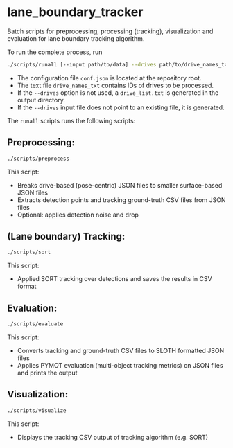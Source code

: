 # lane_boundary_tracker

Batch scripts for preprocessing, processing (tracking), visualization and evaluation for lane boundary tracking algorithm.

To run the complete process, run 

```bash
./scripts/runall [--input path/to/data] --drives path/to/drive_names_txt --output path/to/tmp_folder
```

 - The configuration file `conf.json` is located at the repository root.
 - The text file `drive_names_txt` contains IDs of drives to be processed.
 - If the `--drives` option is not used, a `drive_list.txt` is generated in the output directory.
 - If the `--drives` input file does not point to an existing file, it is generated.

The `runall` scripts runs the following scripts:

## Preprocessing:

```bash
./scripts/preprocess
```

This script:
 - Breaks drive-based (pose-centric) JSON files to smaller surface-based JSON files
 - Extracts detection points and tracking ground-truth CSV files from JSON files
 - Optional: applies detection noise and drop

## (Lane boundary) Tracking:

```bash
./scripts/sort
```

This script:
 - Applied SORT tracking over detections and saves the results in CSV format

## Evaluation:

```bash
./scripts/evaluate
```

This script:
 - Converts tracking and ground-truth CSV files to SLOTH formatted JSON files
 - Applies PYMOT evaluation (multi-object tracking metrics) on JSON files and prints the output

## Visualization:

```bash
./scripts/visualize
```

This script:
 - Displays the tracking CSV output of tracking algorithm (e.g. SORT)
